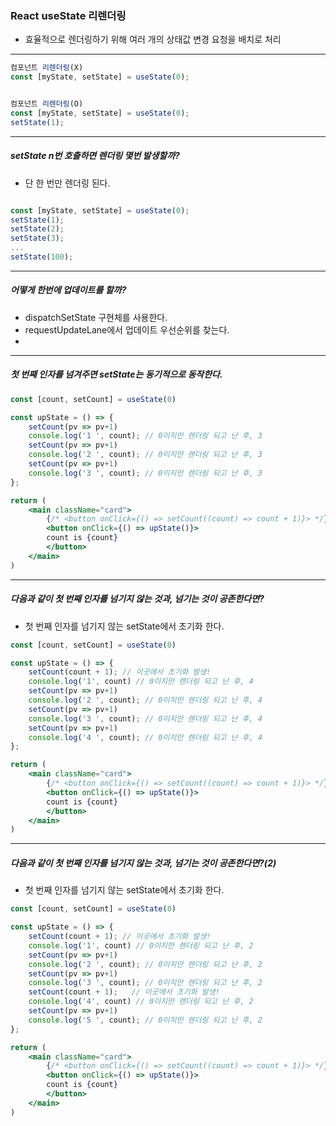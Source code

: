 ### React useState 리렌더링
- 효율적으로 렌더링하기 위해 여러 개의 상태값 변경 요청을 배치로 처리
---

```jsx
컴포넌트 리렌더링(X)
const [myState, setState] = useState(0);


컴포넌트 리렌더링(O)
const [myState, setState] = useState(0);
setState(1);
```

---

##### setState n번 호출하면 렌더링 몇번 발생할까?
* 단 한 번만 렌더링 된다.
```jsx

const [myState, setState] = useState(0);
setState(1);
setState(2);
setState(3);
...
setState(100);
```

---

##### 어떻게 한번에 업데이트를 할까?
- dispatchSetState 구현체를 사용한다.
- requestUpdateLane에서 업데이트 우선순위를 찾는다.
- 



---

##### 첫 번째 인자를 넘겨주면 setState는 동기적으로 동작한다.

```jsx
const [count, setCount] = useState(0)

const upState = () => {
    setCount(pv => pv+1)
    console.log('1 ', count); // 0이지만 렌더링 되고 난 후, 3
    setCount(pv => pv+1)
    console.log('2 ', count); // 0이지만 렌더링 되고 난 후, 3
    setCount(pv => pv+1)
    console.log('3 ', count); // 0이지만 렌더링 되고 난 후, 3
};

return (
    <main className="card">
        {/* <button onClick={() => setCount((count) => count + 1)}> */}
        <button onClick={() => upState()}>
        count is {count}
        </button>
    </main>
)
```

---

##### 다음과 같이 첫 번째 인자를 넘기지 않는 것과, 넘기는 것이 공존한다면?
- 첫 번째 인자를 넘기지 않는 setState에서 초기화 한다.

```jsx
const [count, setCount] = useState(0)

const upState = () => {
    setCount(count + 1); // 이곳에서 초기화 발생!
    console.log('1', count) // 0이지만 렌더링 되고 난 후, 4
    setCount(pv => pv+1)
    console.log('2 ', count); // 0이지만 렌더링 되고 난 후, 4
    setCount(pv => pv+1)
    console.log('3 ', count); // 0이지만 렌더링 되고 난 후, 4
    setCount(pv => pv+1)
    console.log('4 ', count); // 0이지만 렌더링 되고 난 후, 4
};

return (
    <main className="card">
        {/* <button onClick={() => setCount((count) => count + 1)}> */}
        <button onClick={() => upState()}>
        count is {count}
        </button>
    </main>
)
```

---


##### 다음과 같이 첫 번째 인자를 넘기지 않는 것과, 넘기는 것이 공존한다면?(2)
- 첫 번째 인자를 넘기지 않는 setState에서 초기화 한다.
```jsx
const [count, setCount] = useState(0)

const upState = () => {
    setCount(count + 1); // 이곳에서 초기화 발생!
    console.log('1', count) // 0이지만 렌더링 되고 난 후, 2
    setCount(pv => pv+1)
    console.log('2 ', count); // 0이지만 렌더링 되고 난 후, 2
    setCount(pv => pv+1)
    console.log('3 ', count); // 0이지만 렌더링 되고 난 후, 2
    setCount(count + 1);   // 이곳에서 초기화 발생!
    console.log('4', count) // 0이지만 렌더링 되고 난 후, 2
    setCount(pv => pv+1)
    console.log('5 ', count); // 0이지만 렌더링 되고 난 후, 2
};

return (
    <main className="card">
        {/* <button onClick={() => setCount((count) => count + 1)}> */}
        <button onClick={() => upState()}>
        count is {count}
        </button>
    </main>
)
```